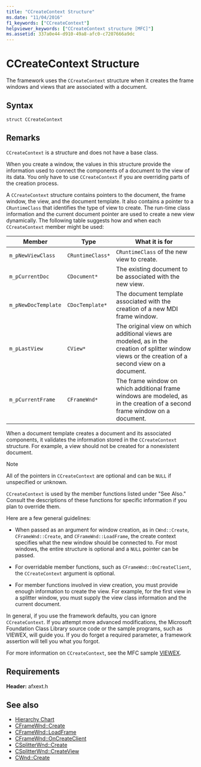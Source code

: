 ```yaml
---
title: "CCreateContext Structure"
ms.date: "11/04/2016"
f1_keywords: ["CCreateContext"]
helpviewer_keywords: ["CCreateContext structure [MFC]"]
ms.assetid: 337a0e44-d910-49a8-afc0-c7207666a9dc
---
```

# CCreateContext Structure

The framework uses the `CCreateContext` structure when it creates the frame windows and views that are associated with a document.

## Syntax

```
struct CCreateContext
```

## Remarks

`CCreateContext` is a structure and does not have a base class.

When you create a window, the values in this structure provide the information used to connect the components of a document to the view of its data. You only have to use `CCreateContext` if you are overriding parts of the creation process.

A `CCreateContext` structure contains pointers to the document, the frame window, the view, and the document template. It also contains a pointer to a `CRuntimeClass` that identifies the type of view to create. The run-time class information and the current document pointer are used to create a new view dynamically. The following table suggests how and when each `CCreateContext` member might be used:

|Member|Type|What it is for|
|------------|----------|--------------------|
|`m_pNewViewClass`|`CRuntimeClass*`|`CRuntimeClass` of the new view to create.|
|`m_pCurrentDoc`|`CDocument*`|The existing document to be associated with the new view.|
|`m_pNewDocTemplate`|`CDocTemplate*`|The document template associated with the creation of a new MDI frame window.|
|`m_pLastView`|`CView*`|The original view on which additional views are modeled, as in the creation of splitter window views or the creation of a second view on a document.|
|`m_pCurrentFrame`|`CFrameWnd*`|The frame window on which additional frame windows are modeled, as in the creation of a second frame window on a document.|

When a document template creates a document and its associated components, it validates the information stored in the `CCreateContext` structure. For example, a view should not be created for a nonexistent document.

> [!NOTE]
>  All of the pointers in `CCreateContext` are optional and can be `NULL` if unspecified or unknown.

`CCreateContext` is used by the member functions listed under "See Also." Consult the descriptions of these functions for specific information if you plan to override them.

Here are a few general guidelines:

- When passed as an argument for window creation, as in `CWnd::Create`, `CFrameWnd::Create`, and `CFrameWnd::LoadFrame`, the create context specifies what the new window should be connected to. For most windows, the entire structure is optional and a `NULL` pointer can be passed.

- For overridable member functions, such as `CFrameWnd::OnCreateClient`, the `CCreateContext` argument is optional.

- For member functions involved in view creation, you must provide enough information to create the view. For example, for the first view in a splitter window, you must supply the view class information and the current document.

In general, if you use the framework defaults, you can ignore `CCreateContext`. If you attempt more advanced modifications, the Microsoft Foundation Class Library source code or the sample programs, such as VIEWEX, will guide you. If you do forget a required parameter, a framework assertion will tell you what you forgot.

For more information on `CCreateContext`, see the MFC sample [VIEWEX](../../visual-cpp-samples.md).

## Requirements

**Header:** afxext.h

## See also

- [Hierarchy Chart](../../mfc/hierarchy-chart.md)
- [CFrameWnd::Create](../../mfc/reference/cframewnd-class.md#create)
- [CFrameWnd::LoadFrame](../../mfc/reference/cframewnd-class.md#loadframe)
- [CFrameWnd::OnCreateClient](../../mfc/reference/cframewnd-class.md#oncreateclient)
- [CSplitterWnd::Create](../../mfc/reference/csplitterwnd-class.md#create)
- [CSplitterWnd::CreateView](../../mfc/reference/csplitterwnd-class.md#createview)
- [CWnd::Create](../../mfc/reference/cwnd-class.md#create)
